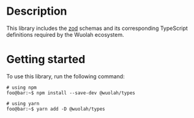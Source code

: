 Description
===
This library includes the [zod](https://www.npmjs.com/package/zod) schemas and its corresponding TypeScript definitions required by the Wuolah ecosystem.


Getting started
===

To use this library, run the following command:

```console
# using npm
foo@bar:~$ npm install --save-dev @wuolah/types

# using yarn
foo@bar:~$ yarn add -D @wuolah/types
```